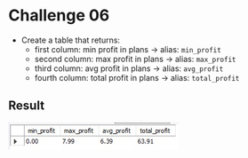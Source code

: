 # Challenge 06
- Create a table that returns:
  - first column: min profit in plans &rarr; alias: `min_profit`
  - second column: max profit in plans &rarr; alias: `max_profit`
  - third column: avg profit in plans &rarr; alias: `avg_profit`
  - fourth column: total profit in plans &rarr; alias: `total_profit`

## Result
![challenge 6 results](/spotify-clone/challenge-06/challenge-06-result.jpg)